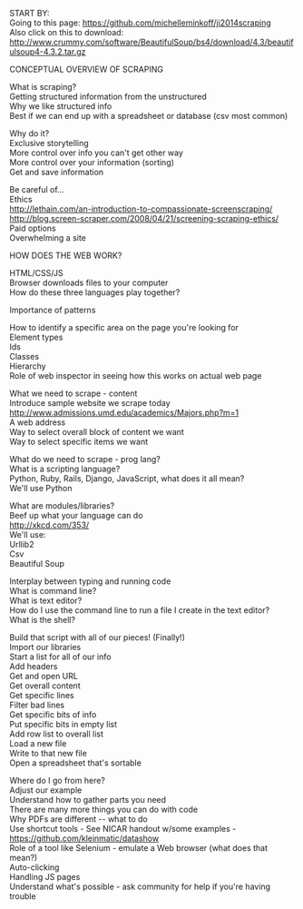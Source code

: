 START BY:  
    Going to this page: https://github.com/michelleminkoff/ji2014scraping  
    Also click on this to download: http://www.crummy.com/software/BeautifulSoup/bs4/download/4.3/beautifulsoup4-4.3.2.tar.gz
    

CONCEPTUAL OVERVIEW OF SCRAPING

What is scraping?  
    Getting structured information from the unstructured  
        Why we like structured info  
        Best if we can end up with a spreadsheet or database (csv most common)  

Why do it?  
    Exclusive storytelling  
    More control over info you can't get other way  
    More control over your information (sorting)  
    Get and save information  

Be careful of...  
    Ethics  
        http://lethain.com/an-introduction-to-compassionate-screenscraping/  
        http://blog.screen-scraper.com/2008/04/21/screening-scraping-ethics/  
    Paid options  
    Overwhelming a site  
    
HOW DOES THE WEB WORK?  

HTML/CSS/JS  
    Browser downloads files to your computer  
    How do these three languages play together?  

Importance of patterns  

How to identify a specific area on the page you're looking for  
    Element types  
    Ids  
    Classes  
    Hierarchy  
    Role of web inspector in seeing how this works on actual web page  

What we need to scrape - content  
    Introduce sample website we scrape today  
    http://www.admissions.umd.edu/academics/Majors.php?m=1  
    A web address  
    Way to select overall block of content we want  
    Way to select specific items we want  
    
What do we need to scrape - prog lang?  
    What is a scripting language?  
    Python, Ruby, Rails, Django, JavaScript, what does it all mean?  
    We'll use Python  
    
What are modules/libraries?  
    Beef up what your language can do  
    http://xkcd.com/353/  
    We'll use:  
        Urllib2  
        Csv  
        Beautiful Soup  
        
Interplay between typing and running code  
    What is command line?  
    What is text editor?  
    How do I use the command line to run a file I create in the text editor?  
    What is the shell?  
    
Build that script with all of our pieces! (Finally!)  
    Import our libraries  
    Start a list for all of our info  
    Add headers  
    Get and open URL  
    Get overall content  
    Get specific lines  
    Filter bad lines  
    Get specific bits of info  
    Put specific bits in empty list  
    Add row list to overall list  
    Load a new file  
    Write to that new file  
    Open a spreadsheet that's sortable  
    
Where do I go from here?  
    Adjust our example  
    Understand how to gather parts you need  
    There are many more things you can do with code  
    Why PDFs are different -- what to do  
    Use shortcut tools - See NICAR handout w/some examples - https://github.com/kleinmatic/datashow  
    Role of a tool like Selenium - emulate a Web browser (what does that mean?)  
        Auto-clicking  
        Handling JS pages  
   Understand what's possible - ask community for help if you're having trouble  
